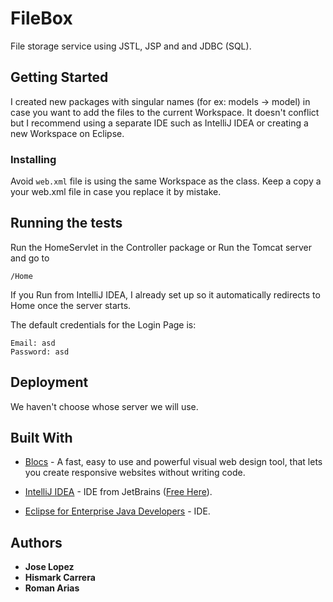 # FileBox

File storage service using JSTL, JSP and and JDBC (SQL).

## Getting Started

I created new packages with singular names (for ex: models -> model) in case you want to add the files to the current Workspace. It doesn't conflict but I recommend using a separate IDE such as IntelliJ IDEA or creating a new Workspace on Eclipse.

### Installing

Avoid ```web.xml``` file is using the same Workspace as the class. Keep a copy a your web.xml file in case you replace it by mistake.

## Running the tests

Run the HomeServlet in the Controller package or Run the Tomcat server and go to

```
/Home
```

If you Run from IntelliJ IDEA, I already set up so it automatically redirects to Home once the server starts.

The default credentials for the Login Page is:

```
Email: asd
Password: asd
```

## Deployment

We haven't choose whose server we will use.

## Built With

* [Blocs](https://blocsapp.com) - A fast, easy to use and powerful visual web design tool, that lets you create responsive websites without writing code.

* [IntelliJ IDEA](https://www.jetbrains.com/idea/) - IDE from JetBrains ([Free Here](https://www.jetbrains.com/student/)).

* [Eclipse for Enterprise Java Developers](https://www.eclipse.org/downloads/packages/release/kepler/sr2/eclipse-ide-java-ee-developers) - IDE.

## Authors

* **Jose Lopez**
* **Hismark Carrera**
* **Roman Arias**